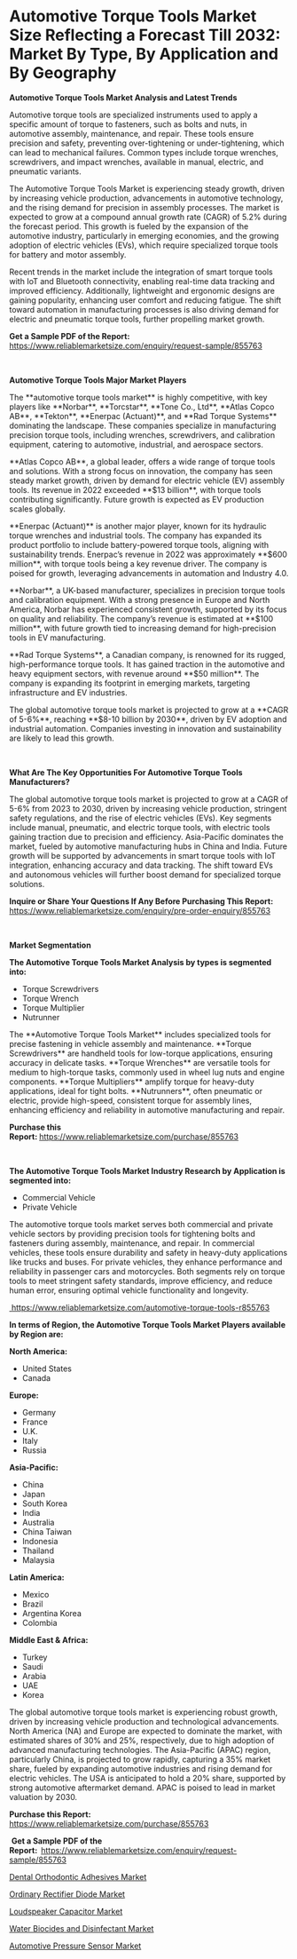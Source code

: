 <p><h1>Automotive Torque Tools Market Size Reflecting a Forecast Till 2032: Market By Type, By Application and By Geography</h1></p><p><strong>Automotive Torque Tools Market Analysis and Latest Trends</strong></p>
<p><p>Automotive torque tools are specialized instruments used to apply a specific amount of torque to fasteners, such as bolts and nuts, in automotive assembly, maintenance, and repair. These tools ensure precision and safety, preventing over-tightening or under-tightening, which can lead to mechanical failures. Common types include torque wrenches, screwdrivers, and impact wrenches, available in manual, electric, and pneumatic variants.</p><p>The Automotive Torque Tools Market is experiencing steady growth, driven by increasing vehicle production, advancements in automotive technology, and the rising demand for precision in assembly processes. The market is expected to grow at a compound annual growth rate (CAGR) of 5.2% during the forecast period. This growth is fueled by the expansion of the automotive industry, particularly in emerging economies, and the growing adoption of electric vehicles (EVs), which require specialized torque tools for battery and motor assembly.</p><p>Recent trends in the market include the integration of smart torque tools with IoT and Bluetooth connectivity, enabling real-time data tracking and improved efficiency. Additionally, lightweight and ergonomic designs are gaining popularity, enhancing user comfort and reducing fatigue. The shift toward automation in manufacturing processes is also driving demand for electric and pneumatic torque tools, further propelling market growth.</p></p>
<p><strong>Get a Sample PDF of the Report:&nbsp;</strong> <a href="https://www.reliablemarketsize.com/enquiry/request-sample/855763?utm_campaign=2038&utm_medium=2&utm_source=Github&utm_content=ia&utm_term=21012025&utm_id=automotive-torque-tools">https://www.reliablemarketsize.com/enquiry/request-sample/855763</a></p>
<p>&nbsp;</p>
<p><strong>Automotive Torque Tools Major Market Players</strong></p>
<p><p>The **automotive torque tools market** is highly competitive, with key players like **Norbar**, **Torcstar**, **Tone Co., Ltd**, **Atlas Copco AB**, **Tekton**, **Enerpac (Actuant)**, and **Rad Torque Systems** dominating the landscape. These companies specialize in manufacturing precision torque tools, including wrenches, screwdrivers, and calibration equipment, catering to automotive, industrial, and aerospace sectors.</p><p>**Atlas Copco AB**, a global leader, offers a wide range of torque tools and solutions. With a strong focus on innovation, the company has seen steady market growth, driven by demand for electric vehicle (EV) assembly tools. Its revenue in 2022 exceeded **$13 billion**, with torque tools contributing significantly. Future growth is expected as EV production scales globally.</p><p>**Enerpac (Actuant)** is another major player, known for its hydraulic torque wrenches and industrial tools. The company has expanded its product portfolio to include battery-powered torque tools, aligning with sustainability trends. Enerpac’s revenue in 2022 was approximately **$600 million**, with torque tools being a key revenue driver. The company is poised for growth, leveraging advancements in automation and Industry 4.0.</p><p>**Norbar**, a UK-based manufacturer, specializes in precision torque tools and calibration equipment. With a strong presence in Europe and North America, Norbar has experienced consistent growth, supported by its focus on quality and reliability. The company’s revenue is estimated at **$100 million**, with future growth tied to increasing demand for high-precision tools in EV manufacturing.</p><p>**Rad Torque Systems**, a Canadian company, is renowned for its rugged, high-performance torque tools. It has gained traction in the automotive and heavy equipment sectors, with revenue around **$50 million**. The company is expanding its footprint in emerging markets, targeting infrastructure and EV industries.</p><p>The global automotive torque tools market is projected to grow at a **CAGR of 5-6%**, reaching **$8-10 billion by 2030**, driven by EV adoption and industrial automation. Companies investing in innovation and sustainability are likely to lead this growth.</p></p>
<p>&nbsp;</p>
<p><strong>What Are The Key Opportunities For Automotive Torque Tools Manufacturers?</strong></p>
<p><p>The global automotive torque tools market is projected to grow at a CAGR of 5-6% from 2023 to 2030, driven by increasing vehicle production, stringent safety regulations, and the rise of electric vehicles (EVs). Key segments include manual, pneumatic, and electric torque tools, with electric tools gaining traction due to precision and efficiency. Asia-Pacific dominates the market, fueled by automotive manufacturing hubs in China and India. Future growth will be supported by advancements in smart torque tools with IoT integration, enhancing accuracy and data tracking. The shift toward EVs and autonomous vehicles will further boost demand for specialized torque solutions.</p></p>
<p><strong>Inquire or Share Your Questions If Any Before Purchasing This Report:</strong> <a href="https://www.reliablemarketsize.com/enquiry/pre-order-enquiry/855763?utm_campaign=2038&utm_medium=2&utm_source=Github&utm_content=ia&utm_term=21012025&utm_id=automotive-torque-tools">https://www.reliablemarketsize.com/enquiry/pre-order-enquiry/855763</a></p>
<p>&nbsp;</p>
<p><strong>Market Segmentation</strong></p>
<p><strong>The Automotive Torque Tools Market Analysis by types is segmented into:</strong></p>
<p><ul><li>Torque Screwdrivers</li><li>Torque Wrench</li><li>Torque Multiplier</li><li>Nutrunner</li></ul></p>
<p><p>The **Automotive Torque Tools Market** includes specialized tools for precise fastening in vehicle assembly and maintenance. **Torque Screwdrivers** are handheld tools for low-torque applications, ensuring accuracy in delicate tasks. **Torque Wrenches** are versatile tools for medium to high-torque tasks, commonly used in wheel lug nuts and engine components. **Torque Multipliers** amplify torque for heavy-duty applications, ideal for tight bolts. **Nutrunners**, often pneumatic or electric, provide high-speed, consistent torque for assembly lines, enhancing efficiency and reliability in automotive manufacturing and repair.</p></p>
<p><strong>Purchase this Report:&nbsp;</strong><a href="https://www.reliablemarketsize.com/purchase/855763?utm_campaign=2038&utm_medium=2&utm_source=Github&utm_content=ia&utm_term=21012025&utm_id=automotive-torque-tools">https://www.reliablemarketsize.com/purchase/855763</a></p>
<p>&nbsp;</p>
<p><strong>The Automotive Torque Tools Market Industry Research by Application is segmented into:</strong></p>
<p><ul><li>Commercial Vehicle</li><li>Private Vehicle</li></ul></p>
<p><p>The automotive torque tools market serves both commercial and private vehicle sectors by providing precision tools for tightening bolts and fasteners during assembly, maintenance, and repair. In commercial vehicles, these tools ensure durability and safety in heavy-duty applications like trucks and buses. For private vehicles, they enhance performance and reliability in passenger cars and motorcycles. Both segments rely on torque tools to meet stringent safety standards, improve efficiency, and reduce human error, ensuring optimal vehicle functionality and longevity.</p></p>
<p><a href="https://www.reliablemarketsize.com/automotive-torque-tools-r855763?utm_campaign=2038&utm_medium=2&utm_source=Github&utm_content=ia&utm_term=21012025&utm_id=automotive-torque-tools">&nbsp;https://www.reliablemarketsize.com/automotive-torque-tools-r855763</a></p>
<p><strong>In terms of Region, the Automotive Torque Tools Market Players available by Region are:</strong></p>
<p>
    <p> <strong> North America: </strong>
        <ul>
            <li>United States</li>
            <li>Canada</li>
        </ul>
        </p> 
    <p> <strong> Europe: </strong>
        <ul>
            <li>Germany</li>
            <li>France</li>
            <li>U.K.</li>
            <li>Italy</li>
            <li>Russia</li>
        </ul>
        </p> 
    <p> <strong> Asia-Pacific: </strong>
        <ul>
            <li>China</li>
            <li>Japan</li>
            <li>South Korea</li>
            <li>India</li>
            <li>Australia</li>
            <li>China Taiwan</li>
            <li>Indonesia</li>
            <li>Thailand</li>
            <li>Malaysia</li>
        </ul>
        </p> 
    <p> <strong> Latin America: </strong>
        <ul>
            <li>Mexico</li>
            <li>Brazil</li>
            <li>Argentina Korea</li>
            <li>Colombia</li>
        </ul>
        </p> 
    <p> <strong> Middle East & Africa: </strong>
        <ul>
            <li>Turkey</li>
            <li>Saudi</li>
            <li>Arabia</li>
            <li>UAE</li>
            <li>Korea</li>
        </ul>
    </p>
    </p>
<p><p>The global automotive torque tools market is experiencing robust growth, driven by increasing vehicle production and technological advancements. North America (NA) and Europe are expected to dominate the market, with estimated shares of 30% and 25%, respectively, due to high adoption of advanced manufacturing technologies. The Asia-Pacific (APAC) region, particularly China, is projected to grow rapidly, capturing a 35% market share, fueled by expanding automotive industries and rising demand for electric vehicles. The USA is anticipated to hold a 20% share, supported by strong automotive aftermarket demand. APAC is poised to lead in market valuation by 2030.</p></p>
<p><strong>Purchase this Report: </strong><a href="https://www.reliablemarketsize.com/purchase/855763?utm_campaign=2038&utm_medium=2&utm_source=Github&utm_content=ia&utm_term=21012025&utm_id=automotive-torque-tools">https://www.reliablemarketsize.com/purchase/855763</a></p>
<p>&nbsp;<strong>Get a Sample PDF of the Report:&nbsp;&nbsp;</strong><a href="https://www.reliablemarketsize.com/enquiry/request-sample/855763?utm_campaign=2038&utm_medium=2&utm_source=Github&utm_content=ia&utm_term=21012025&utm_id=automotive-torque-tools">https://www.reliablemarketsize.com/enquiry/request-sample/855763</a></p>
<p><strong></strong></p>
<p><p><a href="https://www.linkedin.com/pulse/insightful-highlights-dental-orthodontic-adhesives-5wzsc?utm_campaign=2038&utm_medium=2&utm_source=Github&utm_content=ia&utm_term=21012025&utm_id=automotive-torque-tools">Dental Orthodontic Adhesives Market</a></p><p><a href="https://www.linkedin.com/pulse/ordinary-rectifier-diode-market-outlook-report-insights-growth-dkh5e?utm_campaign=2038&utm_medium=2&utm_source=Github&utm_content=ia&utm_term=21012025&utm_id=automotive-torque-tools">Ordinary Rectifier Diode Market</a></p><p><a href="https://www.linkedin.com/pulse/from-2025-2032-industryrevenue-generation-current-cagr91as-un0ac?utm_campaign=2038&utm_medium=2&utm_source=Github&utm_content=ia&utm_term=21012025&utm_id=automotive-torque-tools">Loudspeaker Capacitor Market</a></p><p><a href="https://www.linkedin.com/pulse/market-dynamics-water-biocides-disinfectant-industry-forecast-0oykf?utm_campaign=2038&utm_medium=2&utm_source=Github&utm_content=ia&utm_term=21012025&utm_id=automotive-torque-tools">Water Biocides and Disinfectant Market</a></p><p><a href="https://github.com/santosh758595/Market-Research-Report-List-6/blob/main/automotive-pressure-sensor-market.md?utm_campaign=2038&utm_medium=2&utm_source=Github&utm_content=ia&utm_term=21012025&utm_id=automotive-torque-tools">Automotive Pressure Sensor Market</a></p></p>